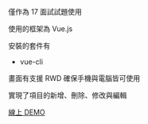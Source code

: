 僅作為 17 面試試題使用

使用的框架為 Vue.js

安裝的套件有

- vue-cli

畫面有支援 RWD 確保手機與電腦皆可使用

實現了項目的新增、刪除、修改與編輯

[線上 DEMO](https://qq076qq076.github.io/dailydrinks/)
